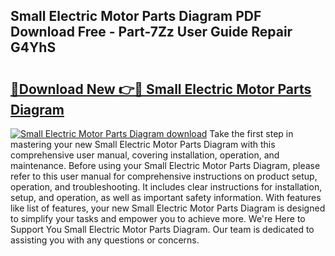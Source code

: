## Small Electric Motor Parts Diagram PDF Download Free - Part-7Zz User Guide Repair G4YhS

# <h2><a href="http://dfh7hw.blite.top/?on=Small+Electric+Motor+Parts+Diagram">🔗Download New 👉🔴 Small Electric Motor Parts Diagram</a></h2>

[![Small Electric Motor Parts Diagram download](https://i.imgur.com/lujVjoI.png)](http://dfh7hw.blite.top/?on=Small+Electric+Motor+Parts+Diagram)
Take the first step in mastering your new Small Electric Motor Parts Diagram with this comprehensive user manual, covering installation, operation, and maintenance. Before using your Small Electric Motor Parts Diagram, please refer to this user manual for comprehensive instructions on product setup, operation, and troubleshooting. It includes clear instructions for installation, setup, and operation, as well as important safety information. With features like list of features, your new Small Electric Motor Parts Diagram is designed to simplify your tasks and empower you to achieve more. We're Here to Support You Small Electric Motor Parts Diagram. Our team is dedicated to assisting you with any questions or concerns.
